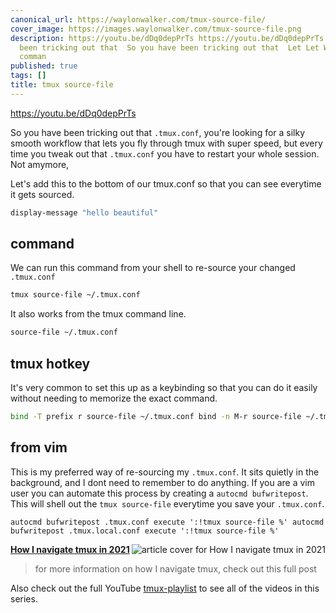 ```yaml
---
canonical_url: https://waylonwalker.com/tmux-source-file/
cover_image: https://images.waylonwalker.com/tmux-source-file.png
description: https://youtu.be/dDq0depPrTs https://youtu.be/dDq0depPrTs So you have
  been tricking out that  So you have been tricking out that  Let Let We can run this
  comman
published: true
tags: []
title: tmux source-file
---
```


https://youtu.be/dDq0depPrTs

So you have been tricking out that `.tmux.conf`, you're looking for a silky smooth workflow that lets you fly through tmux with super speed, but every time you tweak out that `.tmux.conf` you have to restart your whole session. Not amymore,

Let's add this to the bottom of our tmux.conf so that you can see everytime it gets sourced.

``` bash
display-message "hello beautiful"
```

## command

We can run this command from your shell to re-source your changed `.tmux.conf`

``` bash
tmux source-file ~/.tmux.conf
```

It also works from the tmux command line.

``` bash
source-file ~/.tmux.conf
```


## tmux hotkey

It's very common to set this up as a keybinding so that you can do it easily without needing to memorize the exact command.

``` bash
bind -T prefix r source-file ~/.tmux.conf bind -n M-r source-file ~/.tmux.conf
```

## from vim

This is my preferred way of re-sourcing my `.tmux.conf`.  It sits quietly in the background, and I dont need to remember to do anything.  If you are a vim user you can automate this process by creating a `autocmd bufwritepost`.  This will shell out the `tmux source-file` everytime you save your `.tmux.conf`.

``` vim
autocmd bufwritepost .tmux.conf execute ':!tmux source-file %' autocmd bufwritepost .tmux.local.conf execute ':!tmux source-file %'
```


  <div class="onelinelink-wrapper">
      <a class="onelinelink" href="https://waylonwalker.com/tmux-nav-2021/">
          <img style="float: right;" align='right' src="https://images.waylonwalker.com/tmux-nav-2021-og_250x140.png" alt="article cover for 
 How I navigate tmux in 2021
"/>
          <p><strong>
 How I navigate tmux in 2021
</strong></p>
      </a>
  </div>


> for more information on how I navigate tmux, check out this full post


Also check out the full YouTube [tmux-playlist](https://www.youtube.com/playlist?list=PLTRNG6WIHETB4reAxbWza3CZeP9KL6Bkr) to see all of the videos in this series.
